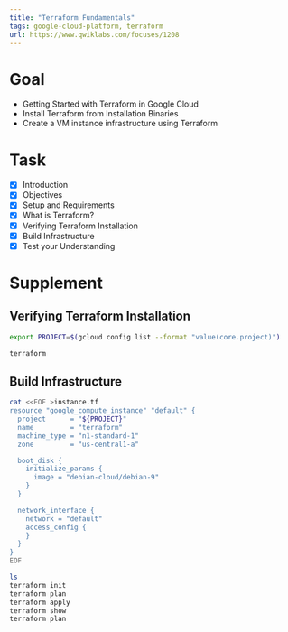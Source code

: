 ```yaml
---
title: "Terraform Fundamentals"
tags: google-cloud-platform, terraform
url: https://www.qwiklabs.com/focuses/1208
---
```


# Goal
- Getting Started with Terraform in Google Cloud
- Install Terraform from Installation Binaries
- Create a VM instance infrastructure using Terraform

# Task
- [x] Introduction
- [x] Objectives
- [x] Setup and Requirements
- [x] What is Terraform?
- [x] Verifying Terraform Installation
- [x] Build Infrastructure
- [x] Test your Understanding

# Supplement
## Verifying Terraform Installation
```sh
export PROJECT=$(gcloud config list --format "value(core.project)")

terraform
```

## Build Infrastructure
```sh
cat <<EOF >instance.tf
resource "google_compute_instance" "default" {
  project      = "${PROJECT}"
  name         = "terraform"
  machine_type = "n1-standard-1"
  zone         = "us-central1-a"

  boot_disk {
    initialize_params {
      image = "debian-cloud/debian-9"
    }
  }

  network_interface {
    network = "default"
    access_config {
    }
  }
}
EOF

ls
terraform init
terraform plan
terraform apply
terraform show
terraform plan
```
